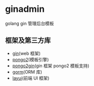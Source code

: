 # ginadmin
golang gin 管理后台模板

## 框架及第三方库
* [gin](https://github.com/gin-gonic/gin)(web 框架)
* [pongo2](https://github.com/flosch/pongo2)(模板引擎)
* [pongo2gin](https://gitlab.com/go-box/pongo2gin)(gin 框架 pongo2 模板支持)
* [gorm](https://gorm.io/)(ORM 库)
* [layui](https://www.layui.com/)(前端 UI 框架)

